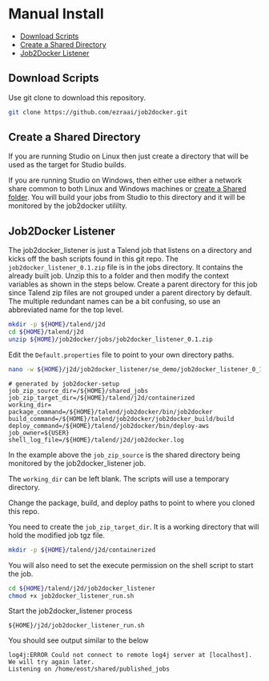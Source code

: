 # Manual Install

* [Download Scripts](#download-scripts)
* [Create a Shared Directory](#create-a-shared-directory)
* [Job2Docker Listener](#job2docker-listener)

## Download Scripts

Use git clone to download this repository.

````bash
git clone https://github.com/ezraai/job2docker.git
````

## Create a Shared Directory

If you are running Studio on Linux then just create a directory that will be used as the target for Studio builds.

If you are running Studio on Windows, then either use either a network share common to both Linux and Windows machines
or [create a Shared folder](vm_shared_folder.md).
You will build your jobs from Studio to this directory and it will be monitored by the job2docker utililty.

## Job2Docker Listener

The job2docker_listener is just a Talend job that listens on a directory and kicks off the bash scripts found in this git repo.
The `job2docker_listener_0.1.zip` file is in the jobs directory.  It contains the already built job.
Unzip this to a folder and then modify the context variables as shown in the steps below.
Create a parent directory for this job since Talend zip files are not grouped under a parent directory by default.
The multiple redundant names can be a bit confusing, so use an abbreviated name for the top level.

````bash
mkdir -p ${HOME}/talend/j2d
cd ${HOME}/talend/j2d
unzip ${HOME}/job2docker/jobs/job2docker_listener_0.1.zip
````

Edit the `Default.properties` file to point to your own directory paths.

````bash
nano -w ${HOME}/j2d/job2docker_listener/se_demo/job2docker_listener_0_1/contexts/Default.properties
````

````
# generated by job2docker-setup
job_zip_source_dir=/${HOME}/shared_jobs
job_zip_target_dir=/${HOME}/talend/j2d/containerized
working_dir=
package_command=/${HOME}/talend/job2docker/bin/job2docker
build_command=/${HOME}/talend/job2docker/job2docker_build/build
deploy_command=/${HOME}/talend/job2docker/bin/deploy-aws
job_owner=${USER}
shell_log_file=/${HOME}/talend/j2d/job2docker.log
````

In the example above the `job_zip_source` is the shared directory being monitored by the job2docker_listener job.

The `working_dir` can be left blank.  The scripts will use a temporary directory.

Change the package, build, and deploy paths to point to where you cloned this repo.

You need to create the `job_zip_target_dir`.  It is a working directory that will hold the modified job tgz file.

````bash
mkdir -p ${HOME}/talend/j2d/containerized
````

You will also need to set the execute permission on the shell script to start the job.

````bash
cd ${HOME}/talend/j2d/job2docker_listener
chmod +x job2docker_listener_run.sh
````

Start the job2docker_listener process

````
${HOME}/j2d/job2docker_listener_run.sh
````

You should see output similar to the below

````
log4j:ERROR Could not connect to remote log4j server at [localhost]. We will try again later.
Listening on /home/eost/shared/published_jobs
````
